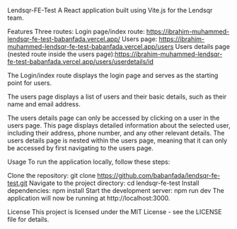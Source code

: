 Lendsqr-FE-Test
A React application built using Vite.js for the Lendsqr team.

Features
Three routes:
Login page/index route: https://ibrahim-muhammed-lendsqr-fe-test-babanfada.vercel.app/
Users page: https://ibrahim-muhammed-lendsqr-fe-test-babanfada.vercel.app/users
Users details page (nested route inside the users page):https://ibrahim-muhammed-lendsqr-fe-test-babanfada.vercel.app/users/userdetails/id

The Login/index route  displays the login page and serves as the starting point for users.

The users page displays a list of users and their basic details, such as their name and email address.

The users details page can only be accessed by clicking on a user in the users page. This page displays detailed information about the selected user, including their address, phone number, and any other relevant details. The users details page is nested within the users page, meaning that it can only be accessed by first navigating to the users page.

Usage
To run the application locally, follow these steps:

Clone the repository: git clone https://github.com/babanfada/lendsqr-fe-test.git
Navigate to the project directory: cd lendsqr-fe-test
Install dependencies: npm install
Start the development server: npm run dev
The application will now be running at http://localhost:3000.

License
This project is licensed under the MIT License - see the LICENSE file for details.
